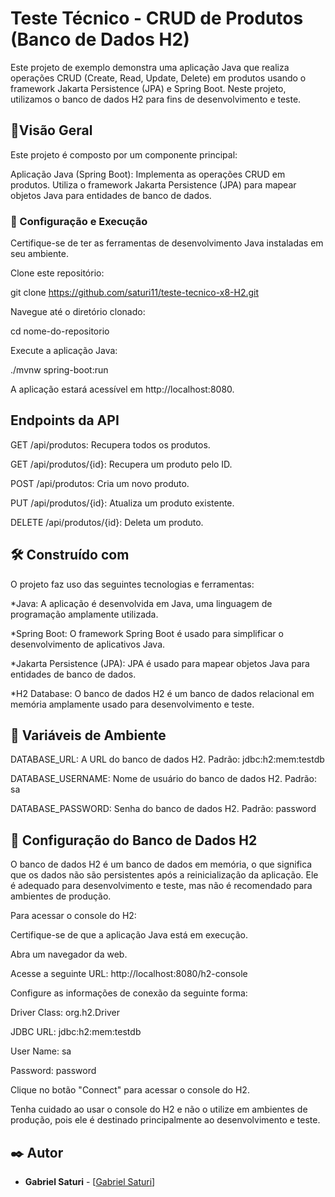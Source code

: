 # Teste Técnico - CRUD de Produtos (Banco de Dados H2)
  Este projeto de exemplo demonstra uma aplicação Java que realiza operações CRUD (Create, Read, Update, Delete) em produtos usando o framework Jakarta Persistence (JPA) e Spring Boot. Neste projeto, utilizamos o banco de dados H2 para fins de desenvolvimento e teste.

## 🚀Visão Geral
Este projeto é composto por um componente principal:

Aplicação Java (Spring Boot):
Implementa as operações CRUD em produtos.
Utiliza o framework Jakarta Persistence (JPA) para mapear objetos Java para entidades de banco de dados.


### 🔧 Configuração e Execução
Certifique-se de ter as ferramentas de desenvolvimento Java instaladas em seu ambiente.

Clone este repositório:

git clone https://github.com/saturi11/teste-tecnico-x8-H2.git

Navegue até o diretório clonado:

cd nome-do-repositorio

Execute a aplicação Java:

./mvnw spring-boot:run

A aplicação estará acessível em http://localhost:8080.

## Endpoints da API

GET /api/produtos: Recupera todos os produtos.

GET /api/produtos/{id}: Recupera um produto pelo ID.

POST /api/produtos: Cria um novo produto.

PUT /api/produtos/{id}: Atualiza um produto existente.

DELETE /api/produtos/{id}: Deleta um produto.

## 🛠️ Construído com
O projeto faz uso das seguintes tecnologias e ferramentas:

*Java: A aplicação é desenvolvida em Java, uma linguagem de programação amplamente utilizada.

*Spring Boot: O framework Spring Boot é usado para simplificar o desenvolvimento de aplicativos Java.

*Jakarta Persistence (JPA): JPA é usado para mapear objetos Java para entidades de banco de dados.

*H2 Database: O banco de dados H2 é um banco de dados relacional em memória amplamente usado para desenvolvimento e teste.

## :scroll: Variáveis de Ambiente

DATABASE_URL: A URL do banco de dados H2. Padrão: jdbc:h2:mem:testdb

DATABASE_USERNAME: Nome de usuário do banco de dados H2. Padrão: sa

DATABASE_PASSWORD: Senha do banco de dados H2. Padrão: password

## :wrench: Configuração do Banco de Dados H2
O banco de dados H2 é um banco de dados em memória, o que significa que os dados não são persistentes após a reinicialização da aplicação. Ele é adequado para desenvolvimento e teste, mas não é recomendado para ambientes de produção.

Para acessar o console do H2:

Certifique-se de que a aplicação Java está em execução.

Abra um navegador da web.

Acesse a seguinte URL: http://localhost:8080/h2-console

Configure as informações de conexão da seguinte forma:

Driver Class: org.h2.Driver

JDBC URL: jdbc:h2:mem:testdb

User Name: sa

Password: password

Clique no botão "Connect" para acessar o console do H2.

Tenha cuidado ao usar o console do H2 e não o utilize em ambientes de produção, pois ele é destinado principalmente ao desenvolvimento e teste.

## ✒️ Autor
* **Gabriel Saturi** - [[Gabriel Saturi](https://github.com/saturi11)]
